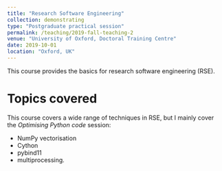 ```yaml
---
title: "Research Software Engineering"
collection: demonstrating
type: "Postgraduate practical session"
permalink: /teaching/2019-fall-teaching-2
venue: "University of Oxford, Doctoral Training Centre"
date: 2019-10-01
location: "Oxford, UK"
---
```


This course provides the basics for research software engineering (RSE).

Topics covered
======

This course covers a wide range of techniques in RSE, but I mainly cover the _Optimising Python code_ session:
* NumPy vectorisation
* Cython
* pybind11
* multiprocessing.

